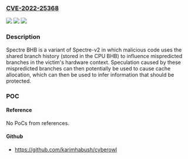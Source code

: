 ### [CVE-2022-25368](https://cve.mitre.org/cgi-bin/cvename.cgi?name=CVE-2022-25368)
![](https://img.shields.io/static/v1?label=Product&message=n%2Fa&color=blue)
![](https://img.shields.io/static/v1?label=Version&message=n%2Fa&color=blue)
![](https://img.shields.io/static/v1?label=Vulnerability&message=n%2Fa&color=brighgreen)

### Description

Spectre BHB is a variant of Spectre-v2 in which malicious code uses the shared branch history (stored in the CPU BHB) to influence mispredicted branches in the victim's hardware context. Speculation caused by these mispredicted branches can then potentially be used to cause cache allocation, which can then be used to infer information that should be protected.

### POC

#### Reference
No PoCs from references.

#### Github
- https://github.com/karimhabush/cyberowl

